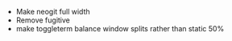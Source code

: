 - Make neogit full width
- Remove fugitive
- make toggleterm balance window splits rather than static 50%

